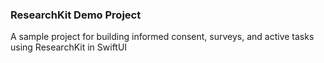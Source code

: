 
### ResearchKit Demo Project

A sample project for building informed consent, surveys, and active tasks using ResearchKit in SwiftUI